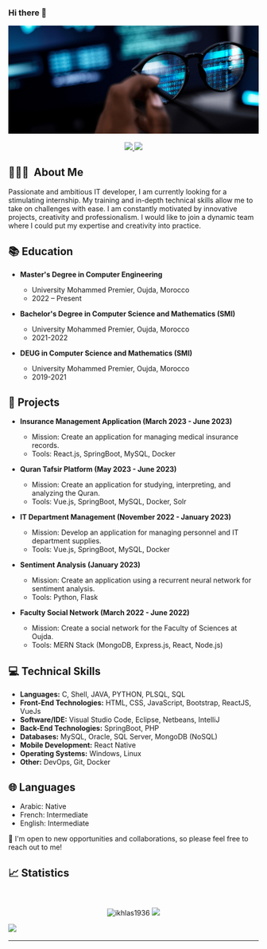 ### Hi there 👋

<p align="center">
    <img src="pics/header.png">
</p>

<p align="center">
    <a href="https://www.linkedin.com/in/ikhlas-qassimi-25771b269">
        <img src="https://img.shields.io/badge/LinkedIn-0077B5?style=for-the-badge&logo=linkedin&logoColor=white" />
    </a>
    <a href="mailto:ikhlasqassimi1965@gmail.com">
        <img src="https://img.shields.io/badge/Gmail-D14836?style=for-the-badge&logo=gmail&logoColor=white" />
    </a>
</p>


## 👨🏻‍💻 &nbsp;About Me

<p>Passionate and ambitious IT developer, I am currently looking for a stimulating internship. My training and in-depth technical skills allow me to take on challenges with ease. I am constantly motivated by innovative projects, creativity and professionalism. I would like to join a dynamic team where I could put my expertise and creativity into practice.</p>



## 📚 Education

- **Master's Degree in Computer Engineering**
  - University Mohammed Premier, Oujda, Morocco
  - 2022 – Present

- **Bachelor's Degree in Computer Science and Mathematics (SMI)**
  - University Mohammed Premier, Oujda, Morocco
  - 2021-2022

- **DEUG in Computer Science and Mathematics (SMI)**
  - University Mohammed Premier, Oujda, Morocco
  - 2019-2021

## 🌟 Projects

- **Insurance Management Application (March 2023 - June 2023)**
  - Mission: Create an application for managing medical insurance records.
  - Tools: React.js, SpringBoot, MySQL, Docker

- **Quran Tafsir Platform (May 2023 - June 2023)**
  - Mission: Create an application for studying, interpreting, and analyzing the Quran.
  - Tools: Vue.js, SpringBoot, MySQL, Docker, Solr

- **IT Department Management (November 2022 - January 2023)**
  - Mission: Develop an application for managing personnel and IT department supplies.
  - Tools: Vue.js, SpringBoot, MySQL, Docker

- **Sentiment Analysis (January 2023)**
  - Mission: Create an application using a recurrent neural network for sentiment analysis.
  - Tools: Python, Flask

- **Faculty Social Network (March 2022 - June 2022)**
  - Mission: Create a social network for the Faculty of Sciences at Oujda.
  - Tools: MERN Stack (MongoDB, Express.js, React, Node.js)

## 💻 Technical Skills

- **Languages:** C, Shell, JAVA, PYTHON, PLSQL, SQL
- **Front-End Technologies:** HTML, CSS, JavaScript, Bootstrap, ReactJS, VueJs
- **Software/IDE:** Visual Studio Code, Eclipse, Netbeans, IntelliJ
- **Back-End Technologies:** SpringBoot, PHP
- **Databases:** MySQL, Oracle, SQL Server, MongoDB (NoSQL)
- **Mobile Development:** React Native
- **Operating Systems:** Windows, Linux
- **Other:** DevOps, Git, Docker


## 🌐 Languages

- Arabic: Native
- French: Intermediate
- English: Intermediate


🤝 I'm open to new opportunities and collaborations, so please feel free to reach out to me!
## 📈 Statistics

<br/>
<p align="center">
  <img width="48%" src="https://github-readme-stats.vercel.app/api?username=ikhlas1936&count_private=true&theme=dark&show_icons=true" alt="ikhlas1936" />
  <img width="48%" src="https://github-readme-streak-stats.herokuapp.com/?user=ikhlas1936&hide_border=true&theme=dark&show_icons=true" />
    
![](https://github-readme-stats.vercel.app/api/top-langs/?username=ikhlas1936&theme=dark&hide_border=false&include_all_commits=false&count_private=false&layout=compact)

</p>


<hr />


